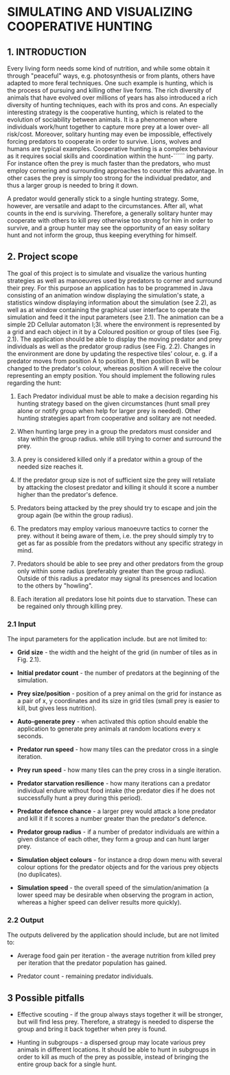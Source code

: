 SIMULATING AND VISUALIZING COOPERATIVE HUNTING
==============================================

## 1. INTRODUCTION

Every living form needs some kind of nutrition, and while some obtain it through "peaceful"
ways, e.g. photosynthesis or from plants, others have adapted to more feral techniques. One
such example is hunting, which is the process of pursuing and killing other live forms. The
rich diversity of animals that have evolved over millions of years has also introduced a rich
diversity of hunting techniques, each with its pros and cons. An especially interesting strategy is
the cooperative hunting, which is related to the evolution of sociability between animals. It
is a phenomenon where individuals work/hunt together to capture more prey at a lower over-
all risk/cost. Moreover, solitary hunting may even be impossible, effectively forcing predators
to cooperate in order to survive. Lions, wolves and humans are typical examples. Cooperative
hunting is a complex behaviour as it requires social skills and coordination within the hunt-``````
ing party. For instance often the prey is much faster than the predators, who must employ
cornering and surrounding approaches to counter this advantage. In other cases the prey is
simply too strong for the individual predator, and thus a larger group is needed to bring it
down.

A predator would generally stick to a single hunting strategy. Some, however, are versatile
and adapt to the circumstances. After all, what counts in the end is surviving. Therefore, a
generally solitary hunter may cooperate with others to kill prey otherwise too strong for him
in order to survive, and a group hunter may see the opportunity of an easy solitary hunt and
not inform the group, thus keeping everything for himself.


## 2. Project scope

The goal of this project is to simulate and visualize the various hunting strategies as well as
manoeuvres used by predators to corner and surround their prey. For this purpose an application
has to be programmed in Java consisting of an animation window displaying the simulation's state,
a statistics window displaying information about the simulation (see 2.2),
as well as at window containing the graphical user interface to operate the simulation and
feed it the input parameters (see 2.1). The animation can be a simple 2D Cellular automaton
l;3l. where the environment is represented by a grid and each object in it by a Coloured position or
group of tiles (see Fig. 2.1). The application should be able to display the moving predator
and prey individuals as well as the predator group radius (see Fig. 2.2). Changes in the
environment are done by updating the respective tiles’ colour, e. g. if a predator moves from position
A to position 8, then position B will be changed to the predator's colour, whereas position A will receive the
colour representing an empty position. You should implement the following rules regarding the hunt:

1. Each Predator individual must be able to make a decision regarding his hunting strategy
based on the given circumstances (hunt small prey alone or notify group when help
for larger prey is needed). Other hunting strategies apart from cooperative and solitary
are not needed.

2. When hunting large prey in a group the predators must consider and stay within the
group radius. while still trying to corner and surround the prey.

3. A prey is considered killed only if a predator within a group of the needed size reaches it.

4. If the predator group size is not of sufficient size the prey will retaliate by attacking
the closest predator and killing it should it score a number higher than the predator's defence.

5. Predators being attacked by the prey should try to escape and join the group again (be
within the group radius).

6. The predators may employ various manoeuvre tactics to corner the prey. without it
being aware of them, i.e. the prey should simply try to get as far as possible from the
predators without any specific strategy in mind.

7. Predators should be able to see prey and other predators from the group only within
some radius (preferably greater than the group radius). Outside of this radius a predator may signal its presences and location to the others by "howling".

8. Each iteration all predators lose hit points due to starvation. These can be regained
only through killing prey.

### 2.1 Input

The input parameters for the application include. but are not limited to:

- **Grid size** - the width and the height of the grid (in number of tiles as in Fig. 2.1).

- **Initial predator count** - the number of predators at the beginning of the simulation.

- **Prey size/position** - position of a prey animal on the grid for instance as a pair of x, y
coordinates and its size in grid tiles (small prey is easier to kill, but gives less nutrition).

- **Auto-generate prey** - when activated this option should enable the application to generate
prey animals at random locations every x seconds.

- **Predator run speed** - how many tiles can the predator cross in a single iteration.

- **Prey run speed** - how many tiles can the prey cross in a single iteration.

- **Predator starvation resilience** - how many iterations can a predator individual endure
without food intake (the predator dies if he does not successfully hunt a prey during
this period).

- **Predator defence chance** - a larger prey would attack a lone predator and kill it if it
scores a number greater than the predator's defence.

- **Predator group radius** - if a number of predator individuals are within a given distance
of each other, they form a group and can hunt larger prey.

- **Simulation object colours** - for instance a drop down menu with several colour options
for the predator objects and for the various prey objects (no duplicates).

- **Simulation speed** - the overall speed of the simulation/animation (a lower speed may
be desirable when observing the program in action, whereas a higher speed can deliver
results more quickly).

### 2.2 Output

The outputs delivered by the application should include, but are not limited to:

- Average food gain per iteration - the average nutrition from killed prey per iteration
that the predator population has gained.

- Predator count - remaining predator individuals.

## 3 Possible pitfalls

- Effective scouting - if the group always stays together it will be stronger, but will find
less prey. Therefore, a strategy is needed to disperse the group and bring it back together
when prey is found.

- Hunting in subgroups - a dispersed group may locate various prey animals in different
locations. lt should be able to hunt in subgroups in order to kill as much of the prey as
possible, instead of bringing the entire group back for a single hunt.